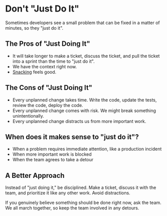# Don't "Just Do It"

Sometimes developers see a small problem that can be fixed in a matter of minutes, so they "just do it".

## The Pros of "Just Doing It"

- It will take longer to make a ticket, discuss the ticket, and pull the ticket into a sprint than the time to "just do it".
- We have the context right now.
- [Snacking](https://www.intercom.com/blog/first-rule-prioritization-no-snacking/) feels good.

## The Cons of "Just Doing It"

- Every unplanned change takes time. Write the code, update the tests, review the code, deploy the code.
- Every unplanned change comes with risk. We might break something unintentionally.
- Every unplanned change distracts us from more important work.

## When does it makes sense to "just do it"?

- When a problem requires immediate attention, like a production incident
- When more important work is blocked
- When the team agrees to take a detour

## A Better Approach

Instead of "just doing it," be disciplined. Make a ticket, discuss it with the team, and prioritize it like any other work. Avoid distractions.

If you genuinely believe something should be done right now, ask the team. We all march together, so keep the team involved in any detours.
